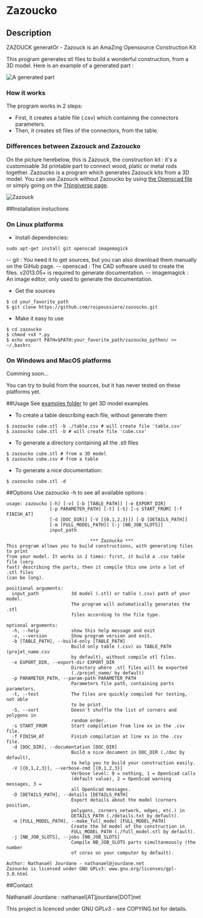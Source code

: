 Zazoucko
=====

## Description
ZAZOUCK generatOr - Zazouck is an AmaZing Opensource Construction Kit

This program generates stl files to build a wonderful construction, from a 3D model. Here is an example of a generated part :

![A generated part](https://raw2.github.com/roipoussiere/Zazoucko/master/pictures/generated_part.png "A generated part")

### How it works
The program works in 2 steps:
- First, it creates a table file (.csv) which containing the connectors parameters.
- Then, it creates stl files of the connectors, from the table.

### Differences between Zazouck and Zazoucko
On the picture herebelow, this is Zazouck, the construction kit : it's a customisable 3d printable part to connect wood, platic or metal rods together. Zazoucko is a program which generates Zazouck kits from a 3D model. You can use Zazouck without Zazoucko by using [the Openscad file](scad/corner.scad) or simply going on the  [Thingiverse page](http://www.thingiverse.com/thing:179597).

![Zazouck](https://raw2.github.com/roipoussiere/Zazoucko/master/pictures/Zazouck_wide.png "Zazouck")

##Installation instuctions

### On Linux platforms
- Install dependencies:

```sudo apt-get install git openscad imagemagick```

-- git : You need it to get sources, but you can also download them manually on the GiHub page.
-- openscad : The CAD software used to create the files. v2013.05+ is required to generate documentation.
-- imagemagick : An image editor, only used to generate the documentation.

- Get the sources

```
$ cd your_favorite_path
$ git clone https://github.com/roipoussiere/zazoucko.git
```

- Make it easy to use

```
$ cd zazoucko
$ chmod +xX *.py
$ echo export PATH=$PATH:your_favorite_path/zazoucko_python/ >> ~/.bashrc
```

### On Windows and MacOS platforms

Comming soon...

You can try to build from the sources, but it has never tested on these platforms yet.

##Usage
See [examples folder](examples/) to get 3D model examples

- To create a table describing each file, without generate them

```
$ zazoucko cube.stl -b ./table.csv # will create file 'table.csv'
$ zazoucko cube.stl -b # will create file 'cube.csv'
```

- To generate a directory containing all the .stl files

```
$ zazoucko cube.stl # from a 3D model
$ zazoucko cube.csv # from a table
```

- To generate a nice documentation:

```
$ zazoucko cube.stl -d
```
##Options
Use zazoucko -h to see all available options :

```
usage: zazoucko [-h] [-v] [-b [TABLE_PATH]] [-e EXPORT_DIR]
                [-p PARAMETER_PATH] [-t] [-S] [-s START_FROM] [-f FINISH_AT]
                [-d [DOC_DIR]] [-V [{0,1,2,3}]] [-D [DETAILS_PATH]]
                [-m [FULL_MODEL_PATH]] [-j [NB_JOB_SLOTS]]
                input_path

                               *** Zazoucko ***
This program allows you to build constructions, with generating files to print
from your model. It works in 2 times: first, it build a .csv table file (very
fast) describing the parts, then it compile this one into a lot of .stl files
(can be long).

positional arguments:
  input_path            3d model (.stl) or table (.csv) path of your model.
                        The program will automatically generates the .stl
                        files according to the file type.

optional arguments:
  -h, --help            show this help message and exit
  -v, --version         Show program version and exit.
  -b [TABLE_PATH], --build-only [TABLE_PATH]
                        Build only table (.csv) as TABLE_PATH (projet_name.csv
                        by default), without compile stl files.
  -e EXPORT_DIR, --export-dir EXPORT_DIR
                        Directory where .stl files will be exported
                        (./projet_name/ by default)
  -p PARAMETER_PATH, --param-path PARAMETER_PATH
                        Parameters file path, containing parts parameters.
  -t, --test            The files are quickly compiled for testing, not able
                        to be print.
  -S, --sort            Doesn't shuffle the list of corners and polygons in
                        random order.
  -s START_FROM         Start compilation from line xx in the .csv file.
  -f FINISH_AT          Finish compilation at line xx in the .csv file.
  -d [DOC_DIR], --documentation [DOC_DIR]
                        Build a nice document in DOC_DIR (./doc by default),
                        to help you to build your construction easily.
  -V [{0,1,2,3}], --verbose-cmd [{0,1,2,3}]
                        Verbose level: 0 = nothing, 1 = OpenScad calls
                        (default value), 2 = OpenScad warning messages, 3 =
                        all OpenScad messages.
  -D [DETAILS_PATH], --details [DETAILS_PATH]
                        Export details about the model (corners position,
                        polygons, corners_network, edges, etc.) in
                        DETAILS_PATH (./details.txt by default).
  -m [FULL_MODEL_PATH], --make_full_model [FULL_MODEL_PATH]
                        Create the 3d model of the construction in
                        FULL_MODEL_PATH (./full_model.stl by default).
  -j [NB_JOB_SLOTS], --jobs [NB_JOB_SLOTS]
                        Compile NB_JOB_SLOTS parts simultaneously (the number
                        of cores on your computer by default).

Author: Nathanaël Jourdane - nathanael@jourdane.net
Zazoucko is licensed under GNU GPLv3: www.gnu.org/licenses/gpl-3.0.html
```

##Contact

Nathanaël Jourdane : nathanael[AT]jourdane[DOT]net

This project is licenced under GNU GPLv3 - see COPYING.txt for details.
